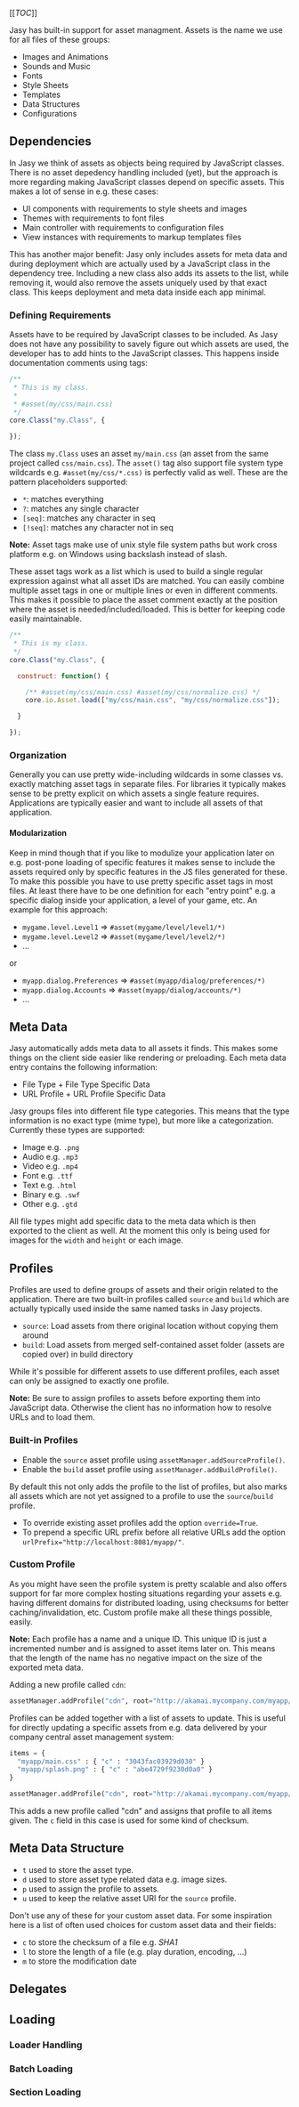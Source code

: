 [[_TOC_]]

Jasy has built-in support for asset managment. Assets is the name we use for all files of these groups:

* Images and Animations
* Sounds and Music
* Fonts
* Style Sheets
* Templates
* Data Structures
* Configurations

## Dependencies

In Jasy we think of assets as objects being required by JavaScript classes. There is no asset depedency handling included (yet), but the approach is more regarding making JavaScript classes depend on specific assets. This makes a lot of sense in e.g. these cases:

* UI components with requirements to style sheets and images
* Themes with requirements to font files
* Main controller with requirements to configuration files
* View instances with requirements to markup templates files

This has another major benefit: Jasy only includes assets for meta data and during deployment which are actually used by a JavaScript class in the dependency tree. Including a new class also adds its assets to the list, while removing it, would also remove the assets uniquely used by that exact class. This keeps deployment and meta data inside each app minimal.

### Defining Requirements

Assets have to be required by JavaScript classes to be included. As Jasy does not have any possibility to savely figure out which assets are used, the developer has to add hints to the JavaScript classes. This happens inside documentation comments using tags:

```javascript
/**
 * This is my class.
 *
 * #asset(my/css/main.css)
 */
core.Class("my.Class", {

});
```

The class `my.Class` uses an asset `my/main.css` (an asset from the same project called `css/main.css`). The `asset()` tag also support file system type wildcards e.g. `#asset(my/css/*.css)` is perfectly valid as well. These are the pattern placeholders supported:

- `*`: matches everything
- `?`: matches any single character
- `[seq]`: matches any character in seq
- `[!seq]`: matches any character not in seq

**Note:** Asset tags make use of unix style file system paths but work cross platform e.g. on Windows using backslash instead of slash.

These asset tags work as a list which is used to build a single regular expression against what all asset IDs are matched. You can easily combine multiple asset tags in one or multiple lines or even in different comments. This makes it possible to place the asset comment exactly at the position where the asset is needed/included/loaded. This is better for keeping code easily maintainable.

```javascript
/**
 * This is my class.
 */
core.Class("my.Class", {

  construct: function() {

    /** #asset(my/css/main.css) #asset(my/css/normalize.css) */
    core.io.Asset.load(["my/css/main.css", "my/css/normalize.css"]);

  }

});
```

### Organization

Generally you can use pretty wide-including wildcards in some classes vs. exactly matching asset tags in separate files. For libraries it typically makes sense to be pretty explicit on which assets a single feature requires. Applications are typically easier and want to include all assets of that application. 

#### Modularization

Keep in mind though that if you like to modulize your application later on e.g. post-pone loading of specific features it makes sense to include the assets required only by specific features in the JS files generated for these. To make this possible you have to use pretty specific asset tags in most files. At least there have to be one definition for each "entry point" e.g. a specific dialog inside your application, a level of your game, etc. An example for this approach:

* `mygame.level.Level1` => `#asset(mygame/level/level1/*)`
* `mygame.level.Level2` => `#asset(mygame/level/level2/*)`
* ...

or

* `myapp.dialog.Preferences` => `#asset(myapp/dialog/preferences/*)`
* `myapp.dialog.Accounts` => `#asset(myapp/dialog/accounts/*)`
* ...


## Meta Data

Jasy automatically adds meta data to all assets it finds. This makes some things on the client side easier like rendering or preloading. Each meta data entry contains the following information:

* File Type + File Type Specific Data
* URL Profile + URL Profile Specific Data

Jasy groups files into different file type categories. This means that the type information is no exact type (mime type), but more like a categorization. Currently these types are supported:

* Image e.g. `.png`
* Audio e.g. `.mp3`
* Video e.g. `.mp4`
* Font e.g. `.ttf`
* Text e.g. `.html`
* Binary e.g. `.swf`
* Other e.g. `.gtd`

All file types might add specific data to the meta data which is then exported to the client as well. At the moment this only is being used for images for the `width` and `height` or each image.



## Profiles

Profiles are used to define groups of assets and their origin related to the application. There are two built-in profiles called `source` and `build` which are actually typically used inside the same named tasks in Jasy projects.

* `source`: Load assets from there original location without copying them around
* `build`: Load assets from merged self-contained asset folder (assets are copied over) in build directory

While it's possible for different assets to use different profiles, each asset can only be assigned to exactly one profile. 

**Note:** Be sure to assign profiles to assets before exporting them into JavaScript data. Otherwise the client has no information how to resolve URLs and to load them.

### Built-in Profiles

* Enable the `source` asset profile using `assetManager.addSourceProfile()`. 
* Enable the `build` asset profile using `assetManager.addBuildProfile()`.

By default this not only adds the profile to the list of profiles, but also marks all assets which are not yet assigned to a profile to use the `source`/`build` profile. 

* To override existing asset profiles add the option `override=True`.
* To prepend a specific URL prefix before all relative URLs add the option `urlPrefix="http://localhost:8081/myapp/"`.

### Custom Profile

As you might have seen the profile system is pretty scalable and also offers support for far more complex hosting situations regarding your assets e.g. having different domains for distributed loading, using checksums for better caching/invalidation, etc. Custom profile make all these things possible, easily.

**Note:** Each profile has a name and a unique ID. This unique ID is just a incremented number and is assigned to asset items later on. This means that the length of the name has no negative impact on the size of the exported meta data.

Adding a new profile called `cdn`:

```python
assetManager.addProfile("cdn", root="http://akamai.mycompany.com/myapp/")
```

Profiles can be added together with a list of assets to update. This is useful for directly updating a specific assets from e.g. data delivered by your company central asset management system:

```python
items = {
  "myapp/main.css" : { "c" : "3043fac03929d030" }
  "myapp/splash.png" : { "c" : "abe4729f9230d0a0" }
}

assetManager.addProfile("cdn", root="http://akamai.mycompany.com/myapp/", items=items)
```

This adds a new profile called "cdn" and assigns that profile to all items given. The `c` field in this case is used for some kind of checksum. 


## Meta Data Structure

* `t` used to store the asset type.
* `d` used to store asset type related data e.g. image sizes.
* `p` used to assign the profile to assets. 
* `u` used to keep the relative asset URI for the `source` profile. 

Don't use any of these for your custom asset data. For some inspiration here is a list of often used choices for custom asset data and their fields:

* `c` to store the checksum of a file e.g. *SHA1*
* `l` to store the length of a file (e.g. play duration, encoding, ...)
* `m` to store the modification date


## Delegates







## Loading

### Loader Handling

### Batch Loading

### Section Loading


